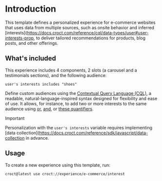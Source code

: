 # Introduction

This template defines a personalized experience for e-commerce websites that uses data from multiple sources, such as onsite behavior and inferred [interests](https://docs.croct.com/reference/cql/data-types/user#user-interests-prop, to deliver tailored recommendations for products, blog posts, and other offerings.

## What's included

This experience includes 4 components, 2 slots (a carousel and a testimonials sections), and the following audience:

```cql
user's interests includes "shoes"
```

Define custom audiences using the [Contextual Query Language (CQL)](https://docs.croct.com/reference/cql/introduction), a readable, natural-language-inspired syntax designed for flexibility and ease of use. It allows, for instance, to add two or more interests to the same audience using [or](https://docs.croct.com/reference/cql/expressions/operations/logical#or), [and](https://docs.croct.com/reference/cql/expressions/operations/logical#and), or [these quantifiers](https://docs.croct.com/reference/cql/expressions/quantifiers).

> [!IMPORTANT]
> Personalization with the `user's interests` variable requires implementing [data collection](https://docs.croct.com/reference/sdk/javascript/data-collection in advance.

## Usage

To create a new experience using this template, run:

```js-pm
croct@latest use croct://experience/e-commerce/interest
```
